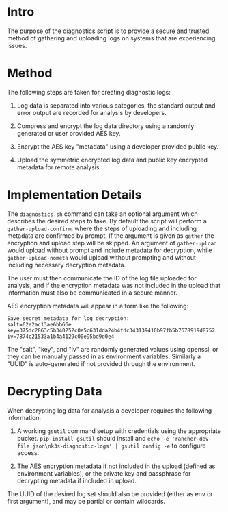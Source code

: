 
# Intro

The purpose of the diagnostics script is to provide a secure and trusted method
of gathering and uploading logs on systems that are experiencing issues.

# Method

The following steps are taken for creating diagnostic logs:

1. Log data is separated into various categories, the standard output and error
output are recorded for analysis by developers.

2. Compress and encrypt the log data directory using a randomly generated or
user provided AES key.

3. Encrypt the AES key "metadata" using a developer provided public key.

4. Upload the symmetric encrypted log data and public key encrypted metadata
for remote analysis.

# Implementation Details

The `diagnostics.sh` command can take an optional argument which describes the
desired steps to take. By default the script will perform a
`gather-upload-confirm`, where the steps of uploading and including metadata
are confirmed by prompt. If the argument is given as `gather` the encryption
and upload step will be skipped. An argument of `gather-upload` would upload
without prompt and include metadata for decryption, while 
`gather-upload-nometa` would upload without prompting and without including
necessary decryption metadata.

The user must then communicate the ID of the log file uploaded for analysis, 
and if the encryption metadata was not included in the upload that information
must also be communicated in a secure manner.

AES encryption metadata will appear in a form like the following:
```
Save secret metadata for log decryption:
salt=62e2ac13ae6bb66e
key=375dc2863c5b340252c0e5c631dda24b4fdc343139410b97fb5b7678919d8752
iv=7874c21533a1b4a4129c00e95bd9d0e4
```

The "salt", "key", and "iv" are randomly generated values using openssl, or
they can be manually passed in as environment variables. Similarly a "UUID" is
auto-generated if not provided through the environment.

# Decrypting Data

When decrypting log data for analysis a developer requires the following
information:

1. A working `gsutil` command setup with credentials using the appropriate
bucket. `pip install gsutil` should install and 
`echo -e 'rancher-dev-file.json\nk3s-diagnostic-logs' | gsutil config -e` to
configure access.

2. The AES encryption metadata if not included in the upload (defined as
environment variables), or the private key and passphrase for decrypting
metadata if included in upload.

The UUID of the desired log set should also be provided (either as env or
first argument), and may be partial or contain wildcards.
